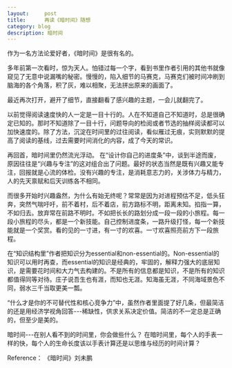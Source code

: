 ```yaml
---
layout:     post
title:      再读《暗时间》随想
category: blog
description: 暗时间
---
```




作为一名方法论爱好者，《暗时间》是很有名的。

多年前第一次看时，惊为天人。怕错过每一个字，看到书里作者引用的其他书就像窥见了无意中说漏嘴的秘密。慢慢的，陷入细节的马赛克，马赛克们被时间冲刷到脑海的各个角落，积了灰，难以相聚，无法拼出原来的画面了。

最近再次打开，避开了细节，直接翻看了感兴趣的主题，一会儿就翻完了。

以前觉得阅读速度快的人一定是一目十行的。人在不知道自己不知道时，总是很确定已知的。那时不知道除了一目十行，问题导向的检阅或者节选的抽样阅读都可以加快速度的。除了方法，沉淀在时间里的过往阅读，看似雁过无痕，实则默默的提高了阅读的基线，过去需要时间消化的内容，成了今天的常识。

再回首，暗时间里仍然流光浮动。
在“设计你自己的进度条”中，谈到半途而废，原因往往是“兴趣与专注”的这对组合出了问题。最好的状态当然是既有兴趣又能专注，回报就是心流的体检。没有兴趣的专注，是消耗意志力的，关涉体力与精力，人的先天禀赋和后天训练各不相同。

而很多开始时兴趣盎然，为什么有始无终呢？常常是因为对进程预估不足，低头狂奔，突然气喘吁吁，前不着村，后不着店，前方路标不明，距离未知。掐指一算，不如归去。放弃常在前路不明时。不如把长长的路划分成一段一段的小旅程。每一段小旅程的尽头，都是一个新技能。自己控制进度条，一路升级打怪，每一个新技能就是一个奖赏。看的见的一寸进，有一寸的欢喜。一寸欢喜照亮前方下一段旅程。

在“知识结构里”作者把知识分为essential和non-essential的。Non-essential的知识可以用时再查，而essential的知识是经典的，牢固的，解释力强大的底层知识，是需要花时间和大力气去构建的。不是所有的信息都是知识，不是所有的知识都值得同等对待。庄子说吾生也有涯，而知也无涯。知海虽无涯，不同海域景色不同，弱水三千当取更美一瓢。

“什么才是你的不可替代性和核心竞争力”中，虽然作者里面提了好几条，但最简洁的还是用经济学视角回答---稀缺性，供求关系决定价值。简洁的不一定总是正确的，但至少是美的。

暗时间---在别人看不到的时间里，你会做些什么？
在暗时间里，每个人的手表一样的快，每个人的生命长度该以手表计算还是以思维与经历的时间计算？

Reference：
《暗时间》刘未鹏


